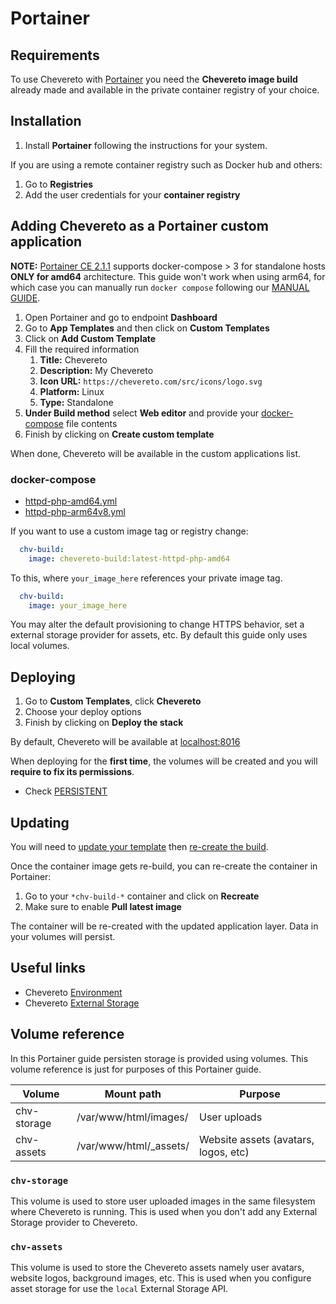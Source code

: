 # Portainer

## Requirements

To use Chevereto with [Portainer](https://www.portainer.io/) you need the **Chevereto image build** already made and available in the private container registry of your choice.

## Installation

1. Install **Portainer** following the instructions for your system.

If you are using a remote container registry such as Docker hub and others:

1. Go to **Registries**
2. Add the user credentials for your **container registry**

## Adding Chevereto as a Portainer custom application

**NOTE:** [Portainer CE 2.1.1](https://www.portainer.io/blog/portainer-release-2.1.1) supports docker-compose > 3 for standalone hosts **ONLY for amd64** architecture. This guide won't work when using arm64, for which case you can manually run `docker compose` following our [MANUAL GUIDE](../manual/README.md).

1. Open Portainer and go to endpoint **Dashboard**
2. Go to **App Templates** and then click on **Custom Templates**
3. Click on **Add Custom Template**
4. Fill the required information
   1. **Title:** Chevereto
   2. **Description:** My Chevereto
   3. **Icon URL:** `https://chevereto.com/src/icons/logo.svg`
   4. **Platform:** Linux
   5. **Type:** Standalone
5. **Under Build method** select **Web editor** and provide your [docker-compose](#docker-compose) file contents
6. Finish by clicking on **Create custom template**

When done, Chevereto will be available in the custom applications list.

### docker-compose

* [httpd-php-amd64.yml](../../docker-compose/httpd-php-amd64.yml)
* [httpd-php-arm64v8.yml](../../docker-compose/httpd-php-arm64v8.yml)

If you want to use a custom image tag or registry change:

```yml
  chv-build:
    image: chevereto-build:latest-httpd-php-amd64
```

To this, where `your_image_here` references your private image tag.

```yml
  chv-build:
    image: your_image_here
```

You may alter the default provisioning to change HTTPS behavior, set a external storage provider for assets, etc. By default this guide only uses local volumes.

## Deploying

1. Go to **Custom Templates**, click **Chevereto**
2. Choose your deploy options
3. Finish by clicking on **Deploy the stack**

By default, Chevereto will be available at [localhost:8016](http://localhost:8016)

When deploying for the **first time**, the volumes will be created and you will **require to fix its permissions**.

* Check [PERSISTENT](../PERSISTENT.md#using-volumes)

## Updating

You will need to [update your template](../../UPDATING.md) then [re-create the build](../../BUILDING.md).

Once the container image gets re-build, you can re-create the container in Portainer:

1. Go to your `*chv-build-*` container and click on **Recreate**
2. Make sure to enable **Pull latest image**

The container will be re-created with the updated application layer. Data in your volumes will persist.

## Useful links

* Chevereto [Environment](https://v3-docs.chevereto.com/setup/system/environment.html)
* Chevereto [External Storage](https://v3-docs.chevereto.com/features/integrations/external-storage.html)

## Volume reference

In this Portainer guide persisten storage is provided using volumes. This volume reference is just for purposes of this Portainer guide.

| Volume      | Mount path             | Purpose                              |
| ----------- | ---------------------- | ------------------------------------ |
| chv-storage | /var/www/html/images/  | User uploads                         |
| chv-assets  | /var/www/html/_assets/ | Website assets (avatars, logos, etc) |

### `chv-storage`

This volume is used to store user uploaded images in the same filesystem where Chevereto is running. This is used when you don't add any External Storage provider to Chevereto.

### `chv-assets`

This volume is used to store the Chevereto assets namely user avatars, website logos, background images, etc. This is used when you configure asset storage for use the `local` External Storage API.
